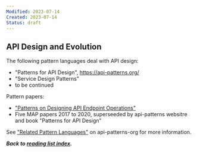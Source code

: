 ```yaml
---
Modified: 2023-07-14
Created: 2023-07-14
Status: draft
--- 
```


<!-- *Reading List #1* -->

## API Design and Evolution

The following pattern languages deal with API design: 

* "Patterns for API Design", <https://api-patterns.org/>
* "Service Design Patterns"
* to be continued

Pattern papers: 

* ["Patterns on Designing API Endpoint Operations"](https://hillside.net/plop/2021/submission/shepherd.cgi?token=57ba5afdd4ecdbccb0dd937b8148548b654c2995&action=download&label=1631285024_18) <!-- Hillside link returns error message -->
* Five MAP papers 2017 to 2020, superseeded by api-patterns websitre and book "Patterns for API Design"

See ["Related Pattern Languages"](https://api-patterns.org/relatedPatternLanguages) on api-patterns-org for more information.

***Back to [reading list index](../reading-lists/index.html).***
